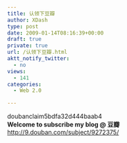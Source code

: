 ```yaml
---
title: 认领下豆瓣
author: XDash
type: post
date: 2009-01-14T08:16:39+00:00
draft: true
private: true
url: /认领下豆瓣.html
aktt_notify_twitter:
  - no
views:
  - 141
categories:
  - Web 2.0

---
```

doubanclaim5bdfa32d444baab4  
**Welcome to subscribe my blog @ 豆瓣**  
http://9.douban.com/subject/9272375/